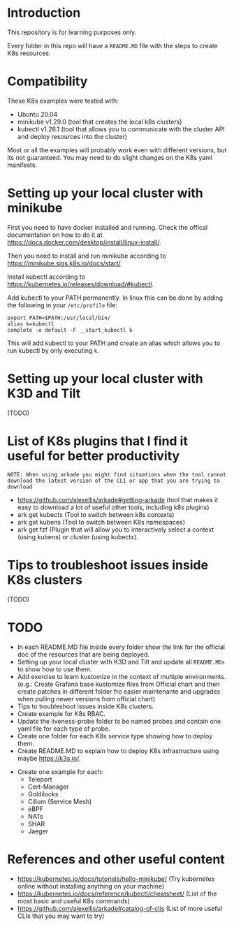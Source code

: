 # Introduction

This repository is for learning purposes only.

Every folder in this repo will have a `README.MD` file with the steps to create K8s resources.


# Compatibility

These K8s examples were tested with:

- Ubuntu 20.04
- minikube v1.29.0 (tool that creates the local k8s clusters)
- kubectl v1.26.1 (tool that allows you to communicate with the cluster API and deploy resources into the cluster)

Most or all the examples will probably work even with different versions, but its not guaranteed. You may need to do slight changes on the K8s yaml manifests.


# Setting up your local cluster with minikube

First you need to have docker installed and running. Check the offical documentation on how to do it at https://docs.docker.com/desktop/install/linux-install/.

Then you need to install and run minikube according to https://minikube.sigs.k8s.io/docs/start/.

Install kubectl according to https://kubernetes.io/releases/download/#kubectl.

Add kubectl to your PATH permanently. In linux this can be done by adding the following in your `/etc/profile` file:

```
export PATH=$PATH:/usr/local/bin/
alias k=kubectl
complete -o default -F __start_kubectl k
```

This will add kubectl to your PATH and create an alias which allows you to run kubectl by only executing `k`.


# Setting up your local cluster with K3D and Tilt

(TODO)


# List of K8s plugins that I find it useful for better productivity

```
NOTE: When using arkade you might find situations when the tool cannot download the latest version of the CLI or app that you are trying to download
```

- https://github.com/alexellis/arkade#getting-arkade (tool that makes it easy to download a lot of useful other tools, including k8s plugins)
- ark get kubectx (Tool to switch between k8s contexts)
- ark get kubens (Tool to switch between K8s namespaces)
- ark get fzf (Plugin that will allow you to interactively select a context (using kubens) or cluster (using kubectx).

# Tips to troubleshoot issues inside K8s clusters

(TODO)

# TODO

- In each README.MD file inside every folder show the link for the official doc of the resources that are being deployed.
- Setting up your local cluster with K3D and Tilt and update all `README.MDs` to show how to use them.
- Add exercise to learn kustomize in the context of multiple environments. (e.g.: Create Grafana base kustomize files from Official chart and then create patches in different folder fro easier maintenante and upgrades when pulling newer versions from official chart)
- Tips to troubleshoot issues inside K8s clusters.
- Create example for K8s RBAC.
- Update the liveness-probe folder to be named probes and contain one yaml file for each type of probe.
- Create one folder for each K8s service type showing how to deploy them.
- Create README.MD to explain how to deploy K8s infrastructure using maybe https://k3s.io/.


* Create one example for each:
    - Teleport
    - Cert-Manager
    - Goldilocks
    - Cilium (Service Mesh)
    - eBPF
    - NATs
    - SHAR
    - Jaeger

# References and other useful content

- https://kubernetes.io/docs/tutorials/hello-minikube/ (Try kubernetes online without installing anything on your machine)
- https://kubernetes.io/docs/reference/kubectl/cheatsheet/ (List of the most basic and useful K8s commands)
- https://github.com/alexellis/arkade#catalog-of-clis (List of more useful CLIs that you may want to try)